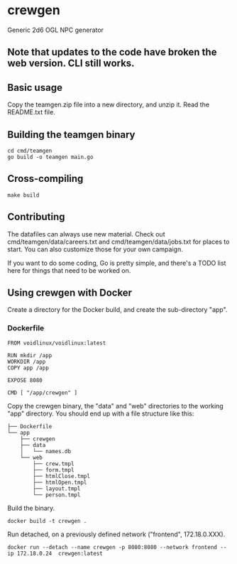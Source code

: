 # crewgen

Generic 2d6 OGL NPC generator

## Note that updates to the code have broken the web version. CLI still works.

## Basic usage

Copy the teamgen.zip file into a new directory, and unzip it. Read the README.txt file.


## Building the teamgen binary

```
cd cmd/teamgen
go build -o teamgen main.go
```

## Cross-compiling 

```
make build
```

## Contributing

The datafiles can always use new material. Check out 
cmd/teamgen/data/careers.txt and cmd/teamgen/data/jobs.txt for places to start.
You can also customize those for your own campaign.

If you want to do some coding, Go is pretty simple, and there's a TODO list 
here for things that need to be worked on. 

## Using crewgen with Docker

Create a directory for the Docker build, and create the sub-directory "app".

### Dockerfile

```
FROM voidlinux/voidlinux:latest

RUN mkdir /app
WORKDIR /app
COPY app /app

EXPOSE 8080

CMD [ "/app/crewgen" ]

```

Copy the crewgen binary, the "data" and "web" directories to the working "app"
directory. You should end up with a file structure like this:

```
├── Dockerfile
└── app
    ├── crewgen
    ├── data
    │   └── names.db
    └── web
        ├── crew.tmpl
        ├── form.tmpl
        ├── htmlClose.tmpl
        ├── htmlOpen.tmpl
        ├── layout.tmpl
        └── person.tmpl

```

Build the binary.

```
docker build -t crewgen .
```

Run detached, on a previously defined network ("frontend", 172.18.0.XXX).

```
docker run --detach --name crewgen -p 8080:8080 --network frontend --ip 172.18.0.24  crewgen:latest 
```


